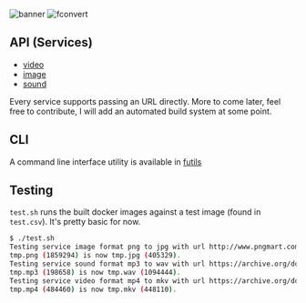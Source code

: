 ![banner](https://s3.eu-west-3.amazonaws.com/juke-github/fconvert-b.png)
![fconvert](https://s3.eu-west-3.amazonaws.com/juke-github/fconvert1.gif)

## API (Services)
- [video](/video/README.md)
- [image](/image/README.md)
- [sound](/sound/README.md)

Every service supports passing an URL directly.
More to come later, feel free to contribute, I will add an automated build system at some point.

## CLI
A command line interface utility is available in [futils](https://github.com/jukefr/fyle/tree/master/futils#cli)

## Testing
`test.sh` runs the built docker images against a test image (found in `test.csv`). It's pretty basic for now.
```bash
$ ./test.sh
Testing service image format png to jpg with url http://www.pngmart.com/files/1/Cat-PNG-H...
tmp.png (1859294) is now tmp.jpg (405329).
Testing service sound format mp3 to wav with url https://archive.org/download/testmp3test...
tmp.mp3 (198658) is now tmp.wav (1094444).
Testing service video format mp4 to mkv with url https://archive.org/download/CatDoesYipp...
tmp.mp4 (484460) is now tmp.mkv (448110).
```
